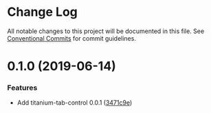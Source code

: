 # Change Log

All notable changes to this project will be documented in this file.
See [Conventional Commits](https://conventionalcommits.org) for commit guidelines.

# 0.1.0 (2019-06-14)


### Features

* Add titanium-tab-control 0.0.1 ([3471c9e](https://github.com/LeavittSoftware/titanium-elements/commit/3471c9e))
